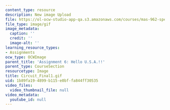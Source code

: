 ```yaml
---
content_type: resource
description: New image Upload
file: https://ol-ocw-studio-app-qa.s3.amazonaws.com/courses/mas-962-special-topics-new-textiles-spring-2010/1b89fa194899b115e0bffa844ff30535_Circuit_Final1.gif
file_type: image/gif
image_metadata:
  caption: ''
  credit: ''
  image-alt: ''
learning_resource_types:
- Assignments
ocw_type: OCWImage
parent_title: 'Assignment 6: Hello U.S.A.!!'
parent_type: CourseSection
resourcetype: Image
title: Circuit_Final1.gif
uid: 1b89fa19-4899-b115-e0bf-fa844ff30535
video_files:
  video_thumbnail_file: null
video_metadata:
  youtube_id: null
---
```

